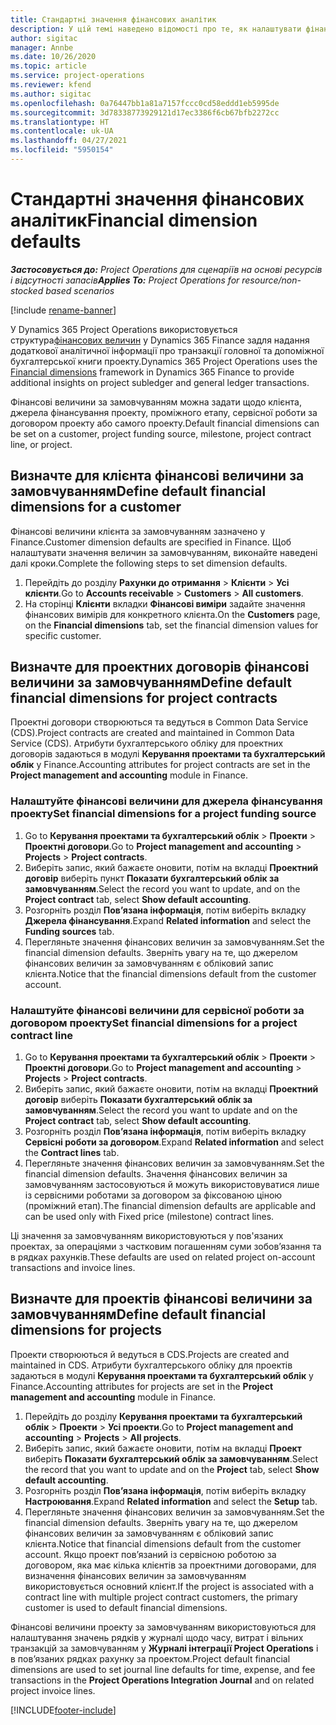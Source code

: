 ```yaml
---
title: Стандартні значення фінансових аналітик
description: У цій темі наведено відомості про те, як налаштувати фінансові величини за замовчуванням.
author: sigitac
manager: Annbe
ms.date: 10/26/2020
ms.topic: article
ms.service: project-operations
ms.reviewer: kfend
ms.author: sigitac
ms.openlocfilehash: 0a76447bb1a81a7157fccc0cd58eddd1eb5995de
ms.sourcegitcommit: 3d78338773929121d17ec3386f6cb67bfb2272cc
ms.translationtype: HT
ms.contentlocale: uk-UA
ms.lasthandoff: 04/27/2021
ms.locfileid: "5950154"
---
```

# <a name="financial-dimension-defaults"></a><span data-ttu-id="43b75-103">Стандартні значення фінансових аналітик</span><span class="sxs-lookup"><span data-stu-id="43b75-103">Financial dimension defaults</span></span>

<span data-ttu-id="43b75-104">_**Застосовується до:** Project Operations для сценаріїв на основі ресурсів і відсутності запасів_</span><span class="sxs-lookup"><span data-stu-id="43b75-104">_**Applies To:** Project Operations for resource/non-stocked based scenarios_</span></span>

[!include [rename-banner](~/includes/cc-data-platform-banner.md)]

<span data-ttu-id="43b75-105">У Dynamics 365 Project Operations використовується структура[фінансових величин](/dynamics365/finance/general-ledger/financial-dimensions) у Dynamics 365 Finance задля надання додаткової аналітичної інформації про транзакції головної та допоміжної бухгалтерської книги проекту.</span><span class="sxs-lookup"><span data-stu-id="43b75-105">Dynamics 365 Project Operations uses the [Financial dimensions](/dynamics365/finance/general-ledger/financial-dimensions) framework in Dynamics 365 Finance to provide additional insights on project subledger and general ledger transactions.</span></span>

<span data-ttu-id="43b75-106">Фінансові величини за замовчуванням можна задати щодо клієнта, джерела фінансування проекту, проміжного етапу, сервісної роботи за договором проекту або самого проекту.</span><span class="sxs-lookup"><span data-stu-id="43b75-106">Default financial dimensions can be set on a customer, project funding source, milestone, project contract line, or project.</span></span>

## <a name="define-default-financial-dimensions-for-a-customer"></a><span data-ttu-id="43b75-107">Визначте для клієнта фінансові величини за замовчуванням</span><span class="sxs-lookup"><span data-stu-id="43b75-107">Define default financial dimensions for a customer</span></span>

<span data-ttu-id="43b75-108">Фінансові величини клієнта за замовчуванням зазначено у Finance.</span><span class="sxs-lookup"><span data-stu-id="43b75-108">Customer dimension defaults are specified in Finance.</span></span> <span data-ttu-id="43b75-109">Щоб налаштувати значення величин за замовчуванням, виконайте наведені далі кроки.</span><span class="sxs-lookup"><span data-stu-id="43b75-109">Complete the following steps to set dimension defaults.</span></span>

1. <span data-ttu-id="43b75-110">Перейдіть до розділу **Рахунки до отримання** > **Клієнти** > **Усі клієнти**.</span><span class="sxs-lookup"><span data-stu-id="43b75-110">Go to **Accounts receivable** > **Customers** > **All customers**.</span></span>
2. <span data-ttu-id="43b75-111">На сторінці **Клієнти** вкладки **Фінансові виміри** задайте значення фінансових вимірів для конкретного клієнта.</span><span class="sxs-lookup"><span data-stu-id="43b75-111">On the **Customers** page, on the **Financial dimensions** tab, set the financial dimension values for specific customer.</span></span>

## <a name="define-default-financial-dimensions-for-project-contracts"></a><span data-ttu-id="43b75-112">Визначте для проектних договорів фінансові величини за замовчуванням</span><span class="sxs-lookup"><span data-stu-id="43b75-112">Define default financial dimensions for project contracts</span></span>

<span data-ttu-id="43b75-113">Проектні договори створюються та ведуться в Common Data Service (CDS).</span><span class="sxs-lookup"><span data-stu-id="43b75-113">Project contracts are created and maintained in Common Data Service (CDS).</span></span> <span data-ttu-id="43b75-114">Атрибути бухгалтерського обліку для проектних договорів задаються в модулі **Керування проектами та бухгалтерський облік** у Finance.</span><span class="sxs-lookup"><span data-stu-id="43b75-114">Accounting attributes for project contracts are set in the **Project management and accounting** module in Finance.</span></span>

### <a name="set-financial-dimensions-for-a-project-funding-source"></a><span data-ttu-id="43b75-115">Налаштуйте фінансові величини для джерела фінансування проекту</span><span class="sxs-lookup"><span data-stu-id="43b75-115">Set financial dimensions for a project funding source</span></span>

1. <span data-ttu-id="43b75-116">Go to **Керування проектами та бухгалтерський облік** > **Проекти** > **Проектні договори**.</span><span class="sxs-lookup"><span data-stu-id="43b75-116">Go to **Project management and accounting** > **Projects** > **Project contracts**.</span></span>
2. <span data-ttu-id="43b75-117">Виберіть запис, який бажаєте оновити, потім на вкладці **Проектний договір** виберіть пункт **Показати бухгалтерський облік за замовчуванням**.</span><span class="sxs-lookup"><span data-stu-id="43b75-117">Select the record you want to update, and on the **Project contract** tab, select **Show default accounting**.</span></span>
3. <span data-ttu-id="43b75-118">Розгорніть розділ **Пов’язана інформація**, потім виберіть вкладку **Джерела фінансування**.</span><span class="sxs-lookup"><span data-stu-id="43b75-118">Expand **Related information** and select the **Funding sources** tab.</span></span>
4. <span data-ttu-id="43b75-119">Перегляньте значення фінансових величин за замовчуванням.</span><span class="sxs-lookup"><span data-stu-id="43b75-119">Set the financial dimension defaults.</span></span> <span data-ttu-id="43b75-120">Зверніть увагу на те, що джерелом фінансових величин за замовчуванням є обліковий запис клієнта.</span><span class="sxs-lookup"><span data-stu-id="43b75-120">Notice that the financial dimensions default from the customer account.</span></span>

### <a name="set-financial-dimensions-for-a-project-contract-line"></a><span data-ttu-id="43b75-121">Налаштуйте фінансові величини для сервісної роботи за договором проекту</span><span class="sxs-lookup"><span data-stu-id="43b75-121">Set financial dimensions for a project contract line</span></span>

1. <span data-ttu-id="43b75-122">Go to **Керування проектами та бухгалтерський облік** > **Проекти** > **Проектні договори**.</span><span class="sxs-lookup"><span data-stu-id="43b75-122">Go to **Project management and accounting** > **Projects** > **Project contracts**.</span></span>
2. <span data-ttu-id="43b75-123">Виберіть запис, який бажаєте оновити, потім на вкладці **Проектний договір** виберіть **Показати бухгалтерський облік за замовчуванням**.</span><span class="sxs-lookup"><span data-stu-id="43b75-123">Select the record you want to update and on the **Project contract** tab, select **Show default accounting**.</span></span>
3. <span data-ttu-id="43b75-124">Розгорніть розділ **Пов’язана інформація**, потім виберіть вкладку **Сервісні роботи за договором**.</span><span class="sxs-lookup"><span data-stu-id="43b75-124">Expand **Related information** and select the **Contract lines** tab.</span></span>
4. <span data-ttu-id="43b75-125">Перегляньте значення фінансових величин за замовчуванням.</span><span class="sxs-lookup"><span data-stu-id="43b75-125">Set the financial dimension defaults.</span></span> <span data-ttu-id="43b75-126">Значення фінансових величин за замовчуванням застосовуються й можуть використовуватися лише із сервісними роботами за договором за фіксованою ціною (проміжний етап).</span><span class="sxs-lookup"><span data-stu-id="43b75-126">The financial dimension defaults are applicable and can be used only with Fixed price (milestone) contract lines.</span></span>

<span data-ttu-id="43b75-127">Ці значення за замовчуванням використовуються у пов'язаних проектах, за операціями з частковим погашенням суми зобов’язання та в рядках рахунків.</span><span class="sxs-lookup"><span data-stu-id="43b75-127">These defaults are used on related project on-account transactions and invoice lines.</span></span>

## <a name="define-default-financial-dimensions-for-projects"></a><span data-ttu-id="43b75-128">Визначте для проектів фінансові величини за замовчуванням</span><span class="sxs-lookup"><span data-stu-id="43b75-128">Define default financial dimensions for projects</span></span>

<span data-ttu-id="43b75-129">Проекти створюються й ведуться в CDS.</span><span class="sxs-lookup"><span data-stu-id="43b75-129">Projects are created and maintained in CDS.</span></span> <span data-ttu-id="43b75-130">Атрибути бухгалтерського обліку для проектів задаються в модулі **Керування проектами та бухгалтерський облік** у Finance.</span><span class="sxs-lookup"><span data-stu-id="43b75-130">Accounting attributes for projects are set in the **Project management and accounting** module in Finance.</span></span>

1. <span data-ttu-id="43b75-131">Перейдіть до розділу **Керування проектами та бухгалтерський облік** > **Проекти** > **Усі проекти**.</span><span class="sxs-lookup"><span data-stu-id="43b75-131">Go to **Project management and accounting** > **Projects** > **All projects**.</span></span>
2. <span data-ttu-id="43b75-132">Виберіть запис, який бажаєте оновити, потім на вкладці **Проект** виберіть **Показати бухгалтерський облік за замовчуванням**.</span><span class="sxs-lookup"><span data-stu-id="43b75-132">Select the record that you want to update and on the **Project** tab, select **Show default accounting**.</span></span>
3. <span data-ttu-id="43b75-133">Розгорніть розділ **Пов’язана інформація**, потім виберіть вкладку **Настроювання**.</span><span class="sxs-lookup"><span data-stu-id="43b75-133">Expand **Related information** and select the **Setup** tab.</span></span>
4. <span data-ttu-id="43b75-134">Перегляньте значення фінансових величин за замовчуванням.</span><span class="sxs-lookup"><span data-stu-id="43b75-134">Set the financial dimension defaults.</span></span> <span data-ttu-id="43b75-135">Зверніть увагу на те, що джерелом фінансових величин за замовчуванням є обліковий запис клієнта.</span><span class="sxs-lookup"><span data-stu-id="43b75-135">Notice that financial dimensions default from the customer account.</span></span> <span data-ttu-id="43b75-136">Якщо проект пов’язаний із сервісною роботою за договором, яка має кілька клієнтів за проектними договорами, для визначення фінансових величин за замовчуванням використовується основний клієнт.</span><span class="sxs-lookup"><span data-stu-id="43b75-136">If the project is associated with a contract line with multiple project contract customers, the primary customer is used to default financial dimensions.</span></span>

<span data-ttu-id="43b75-137">Фінансові величини проекту за замовчуванням використовуються для налаштування значень рядків у журналі щодо часу, витрат і вільних транзакцій за замовчуванням у **Журналі інтеграції Project Operations** і в пов’язаних рядках рахунку за проектом.</span><span class="sxs-lookup"><span data-stu-id="43b75-137">Project default financial dimensions are used to set journal line defaults for time, expense, and fee transactions in the **Project Operations Integration Journal** and on related project invoice lines.</span></span>


[!INCLUDE[footer-include](../includes/footer-banner.md)]